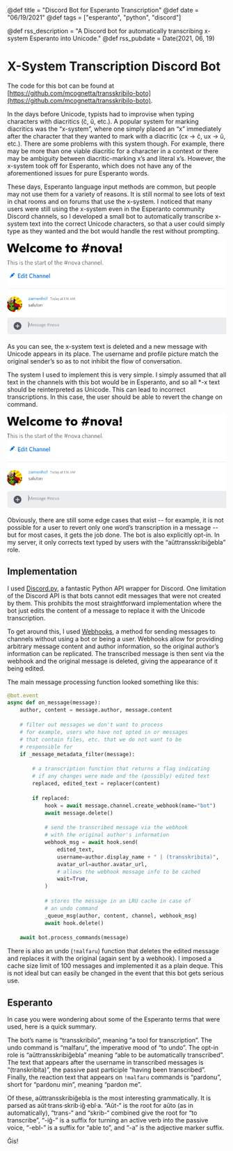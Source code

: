 @def title = "Discord Bot for Esperanto Transcription"
@def date = "06/19/2021"
@def tags = ["esperanto", "python", "discord"]
 
@def rss_description = "A Discord bot for automatically transcribing x-system Esperanto into Unicode."
@def rss_pubdate = Date(2021, 06, 19)

# X-System Transcription Discord Bot

The code for this bot can be found at [https://github.com/mcognetta/transskribilo-boto](https://github.com/mcognetta/transskribilo-boto).

In the days before Unicode, typists had to improvise when typing characters with diacritics (ĉ, ŭ, etc.). A popular system for marking diacritics was the “x-system”, where one simply placed an “x” immediately after the character that they wanted to mark with a diacritic (cx -> ĉ, ux -> ŭ, etc.). There are some problems with this system though. For example, there may be more than one viable diacritic for a character in a context or there may be ambiguity between diacritic-marking x’s and literal x’s. However, the x-system took off for Esperanto, which does not have any of the aforementioned issues for pure Esperanto words.

These days, Esperanto language input methods are common, but people may not use them for a variety of reasons. It is still normal to see lots of text in chat rooms and on forums that use the x-system. I noticed that many users were still using the x-system even in the Esperanto community Discord channels, so I developed a small bot to automatically transcribe x-system text into the correct Unicode characters, so that a user could simply type as they wanted and the bot would handle the rest without prompting.

![bona](/assets/discord-bot-post/bona.gif)

As you can see, the x-system text is deleted and a new message with Unicode appears in its place. The username and profile picture match the original sender’s so as to not inhibit the flow of conversation.

The system I used to implement this is very simple. I simply assumed that all text in the channels with this bot would be in Esperanto, and so all *-x text should be reinterpreted as Unicode. This can lead to incorrect transcriptions. In this case, the user should be able to revert the change on command.

![pardonu](/assets/discord-bot-post/pardonu.gif)

Obviously, there are still some edge cases that exist -- for example, it is not possible for a user to revert only one word’s transcription in a message -- but for most cases, it gets the job done. The bot is also explicitly opt-in. In my server, it only corrects text typed by users with the “aŭttransskribiĝebla” role.


## Implementation

I used [Discord.py](https://github.com/Rapptz/discord.py), a fantastic Python API wrapper for Discord. One limitation of the Discord API is that bots cannot edit messages that were not created by them. This prohibits the most straightforward implementation where the bot just edits the content of a message to replace it with the Unicode transcription.

To get around this, I used [Webhooks](https://discordpy.readthedocs.io/en/stable/api.html#webhook), a method for sending messages to channels without using a bot or being a user. Webhooks allow for providing arbitrary message content and author information, so the original author’s information can be replicated. The transcribed message is then sent via the webhook and the original message is deleted, giving the appearance of it being edited.

The main message processing function looked something like this:

```python
@bot.event
async def on_message(message):
    author, content = message.author, message.content

    # filter out messages we don't want to process
    # for example, users who have not opted in or messages
    # that contain files, etc. that we do not want to be
    # responsible for
    if _message_metadata_filter(message):

        # a transcription function that returns a flag indicating
        # if any changes were made and the (possibly) edited text
        replaced, edited_text = replacer(content)

        if replaced:
            hook = await message.channel.create_webhook(name="bot")
            await message.delete()
            
            # send the transcribed message via the webhook
            # with the original author's information
            webhook_msg = await hook.send(
                edited_text,
                username=author.display_name + " | (transskribita)",
                avatar_url=author.avatar_url,
                # allows the webhook message info to be cached
                wait=True,
            )
            
            # stores the message in an LRU cache in case of
            # an undo command
            _queue_msg(author, content, channel, webhook_msg)
            await hook.delete()

    await bot.process_commands(message)
```

There is also an undo (`!malfaru`) function that deletes the edited message and replaces it with the original (again sent by a webhook). I imposed a cache size limit of 100 messages and implemented it as a plain deque. This is not ideal but can easily be changed in the event that this bot gets serious use.

## Esperanto

In case you were wondering about some of the Esperanto terms that were used, here is a quick summary.

The bot’s name is “transskribilo”, meaning “a tool for transcription”. The undo command is “malfaru”, the imperative mood of “to undo”. The opt-in role is “aŭttransskribiĝebla” meaning “able to be automatically transcribed”. The text that appears after the username in transcribed messages is “(transkribita)”, the passive past participle “having been transcribed”. Finally, the reaction text that appears on `!malfaru` commands is “pardonu”, short for “pardonu min”, meaning “pardon me”.

Of these, aŭttransskribiĝebla is the most interesting grammatically. It is parsed as aŭt·trans·skrib·iĝ·ebl·a. “Aŭt-“ is the root for aŭto (as in automatically), “trans-“ and “skrib-“ combined give the root for “to transcribe”, “-iĝ-” is a suffix for turning an active verb into the passive voice, “-ebl-” is a suffix for “able to”, and “-a” is the adjective marker suffix.

Ĝis!